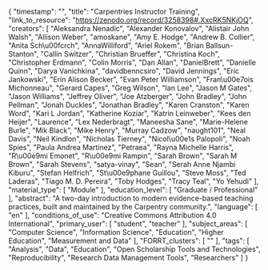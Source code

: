 {
    "timestamp": "",
    "title": "Carpentries Instructor Training",
    "link_to_resource": "https://zenodo.org/record/3258398#.XxcRK5NKjOQ",
    "creators": [
        "Aleksandra Nenadic",
        "Alexander Konovalov",
        "Alistair John Walsh",
        "Allison Weber",
        "amoskane",
        "Amy E. Hodge",
        "Andrew B. Collier",
        "Anita Sch\u00fcrch",
        "AnnaWilliford",
        "Ariel Rokem",
        "Brian Ballsun-Stanton",
        "Callin Switzer",
        "Christian Brueffer",
        "Christina Koch",
        "Christopher Erdmann",
        "Colin Morris",
        "Dan Allan",
        "DanielBrett",
        "Danielle Quinn",
        "Darya Vanichkina",
        "davidbenncsiro",
        "David Jennings",
        "Eric Jankowski",
        "Erin Alison Becker",
        "Evan Peter Williamson",
        "Fran\u00e7ois Michonneau",
        "Gerard Capes",
        "Greg Wilson",
        "Ian Lee",
        "Jason M Gates",
        "Jason Williams",
        "Jeffrey Oliver",
        "Joe Atzberger",
        "John Bradley",
        "John Pellman",
        "Jonah Duckles",
        "Jonathan Bradley",
        "Karen Cranston",
        "Karen Word",
        "Kari L Jordan",
        "Katherine Koziar",
        "Katrin Leinweber",
        "Kees den Heijer",
        "Laurence",
        "Lex Nederbragt",
        "Maneesha Sane",
        "Marie-Helene Burle",
        "Mik Black",
        "Mike Henry",
        "Murray Cadzow",
        "naught101",
        "Neal Davis",
        "Neil Kindlon",
        "Nicholas Tierney",
        "Nicol\u00e1s Palopoli",
        "Noah Spies",
        "Paula Andrea Martinez",
        "Petraea",
        "Rayna Michelle Harris",
        "R\u00e9mi Emonet",
        "R\u00e9mi Rampin",
        "Sarah Brown",
        "Sarah M Brown",
        "Sarah Stevens",
        "satya-vinay",
        "Sean",
        "Serah Anne Njambi Kiburu",
        "Stefan Helfrich",
        "St\u00e9phane Guillou",
        "Steve Moss",
        "Ted Laderas",
        "Tiago M. D. Pereira",
        "Toby Hodges",
        "Tracy Teal",
        "Yo Yehudi"
    ],
    "material_type": [
        "Module"
    ],
    "education_level": [
        "Graduate / Professional"
    ],
    "abstract": "A two-day introduction to modern evidence-based teaching practices, built and maintained by the Carpentry community.",
    "language": [
        "en"
    ],
    "conditions_of_use": "Creative Commons Attribution 4.0 International",
    "primary_user": [
        "student",
        "teacher"
    ],
    "subject_areas": [
        "Computer Science",
        "Information Science",
        "Education",
        "Higher Education",
        "Measurement and Data"
    ],
    "FORRT_clusters": [
        ""
    ],
    "tags": [
        "Analysis",
        "Data",
        "Education",
        "Open Scholarship Tools and Technologies",
        "Reproducibility",
        "Research Data Management Tools",
        "Researchers"
    ]
}